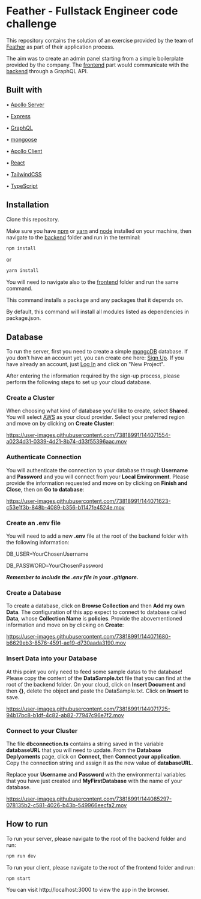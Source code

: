 # Feather - Fullstack Engineer code challenge

This repository contains the solution of an exercise provided by the team of [Feather](https://feather-insurance.com/) as part of their application process.

The aim was to create an admin panel starting from a simple boilerplate provided by the company. 
The [frontend](./frontend) part would communicate with the [backend](./backend) through a GraphQL API.



## Built with

• [Apollo Server](https://www.apollographql.com/docs/apollo-server)

• [Express](https://expressjs.com/)

• [GraphQL](https://graphql.org/)

• [mongoose](https://mongoosejs.com/)

• [Apollo Client](https://www.apollographql.com/docs/react/)

• [React](https://reactjs.org/)

• [TailwindCSS](https://tailwindcss.com/)

• [TypeScript](https://www.typescriptlang.org/)



## Installation 

Clone this repository.

Make sure you have [npm](https://www.npmjs.com/) or [yarn](https://yarnpkg.com/) and [node](https://nodejs.org/en/) installed on your machine, then navigate to the [backend](./backend) folder and run in the terminal:

```bash
npm install
```

or

```bash
yarn install
```

You will need to navigate also to the [frontend](./frontend) folder and run the same command. 

This command installs a package and any packages that it depends on.

By default, this command will install all modules listed as dependencies in package.json.



## Database 

To run the server, first you need to create a simple [mongoDB](https://www.mongodb.com/) database. If you don't have an account yet, you can create one here: [Sign Up](https://account.mongodb.com/account/register). If you have already an account, just [Log In](https://account.mongodb.com/account/login) and click on "New Project". 

After entering the information required by the sign-up process, please perform the following steps to set up your cloud database.


### Create a Cluster
When choosing what kind of database you'd like to create, select **Shared**. You will select [AWS](https://aws.amazon.com/) as your cloud provider. Select your preferred region and move on by clicking on **Create Cluster**:


https://user-images.githubusercontent.com/73818991/144071554-a0234d31-0339-4d21-8b74-d33f55396aac.mov


### Authenticate Connection
You will authenticate the connection to your database through **Username** and **Password** and you will connect from your **Local Environment**. Please provide the information requested and move on by clicking on **Finish and Close**, then on **Go to database**:  


https://user-images.githubusercontent.com/73818991/144071623-c53e1f3b-848b-4089-b356-b1147fe4524e.mov

### Create an .env file
You will need to add a new **.env** file at the root of the backend folder with the following information: 

DB_USER=YourChosenUsername

DB_PASSWORD=YourChosenPassword

**_Remember to include the .env file in your .gitignore._**


### Create a Database
To create a database, click on **Browse Collection** and then **Add my own Data**. The configuration of this app expect to connect to database called **Data**, whose **Collection Name** is **policies**. Provide the abovementioned information and move on by clicking on **Create**:


https://user-images.githubusercontent.com/73818991/144071680-b6629eb3-8576-4591-ae19-d730aada3190.mov


### Insert Data into your Database
At this point you only need to feed some sample datas to the database! Please copy the content of the **DataSample.txt** file that you can find at the root of the backend folder. On your cloud, click on **Insert Document** and then **{}**, delete the object and paste the DataSample.txt. Click on **Insert** to save. 


https://user-images.githubusercontent.com/73818991/144071725-94b17bc8-b1df-4c82-ab82-77947c96e7f2.mov


### Connect to your Cluster
The file **dbconnection.ts** contains a string saved in the variable **databaseURL** that you will need to update. From the **Database Deplyoments** page, click on **Connect**, then **Connect your application**. Copy the connection string and assign it as the new value of **databaseURL**.

Replace your **Username** and **Password** with the environmental variables that you have just created and **MyFirstDatabase** with the name of your database. 


https://user-images.githubusercontent.com/73818991/144085297-078135b2-c581-4026-b43b-549966eecfa2.mov



## How to run

To run your server, please navigate to the root of the backend folder and run: 

```bash
npm run dev
```

To run your client, please navigate to the root of the frontend folder and run:

```bash
npm start
```

You can visit http://localhost:3000 to view the app in the browser.
